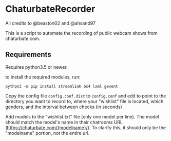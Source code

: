 # ChaturbateRecorder

All credits to @beaston02 and @ahsand97

This is a script to automate the recording of public webcam shows from chaturbate.com.

## Requirements

Requires python3.5 or newer.

to install the required modules, run:
```
python3 -m pip install streamlink bs4 lxml gevent
```


Copy the config file `config.conf.dist` to `config.conf` and edit to point to the directory you want to record to, where your "wishlist" file is located, which genders, and the interval between checks (in seconds)

Add models to the "wishlist.txt" file (only one model per line). The model should match the model's name in their chatrooms URL (https://chaturbate.com/{modelname}/). To clarify this, it should only be the "modelname" portion, not the entire url.
